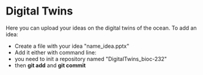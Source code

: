 # Digital Twins
Here you can upload your ideas on the digital twins of the ocean. 
To add an idea: 
- Create a file with your idea "name_idea.pptx"
- Add it either with command line:
-  you need to init a repository named "DigitalTwins_bioc-232"
-  then **git add** and **git commit** 
